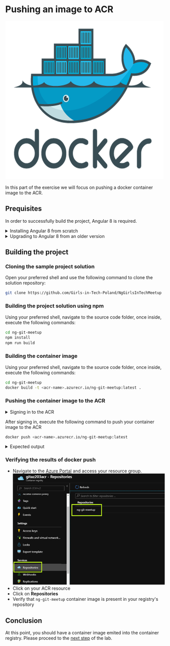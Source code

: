 # Pushing an image to ACR

![docker-logo](./img/docker.png)

In this part of the exercise we will focus on pushing a docker container image to the ACR.

## Prequisites

In order to successfully build the project, Angular 8 is required.

<details>
<summary>Installing Angular 8 from scratch</summary>

In order to install Angular 8 from scratch, open your preferred shell and use the following command:

```bash
npm install --global @angular/cli
```

</details>

<details>
<summary>Upgrading to Angular 8 from an older version</summary>

```bash
npm uninstall --global angular-cli
npm uninstall --global @angular/cli
npm cache verify
npm cache clean
npm install --global @angular/cli
```

</details>

## Building the project
### Cloning the sample project solution

Open your preferred shell and use the following command to clone the solution repository:

```bash
git clone https://github.com/Girls-in-Tech-Poland/NgGirlsInTechMeetup
```

### Building the project solution using npm

Using your preferred shell, navigate to the source code folder, once inside, execute the following commands:

```bash
cd ng-git-meetup
npm install
npm run build
```

### Building the container image

Using your preferred shell, navigate to the source code folder, once inside, execute the following commands:

```bash
cd ng-git-meetup
docker build -t <acr-name>.azurecr.io/ng-git-meetup:latest .
```

### Pushing the container image to the ACR

<details>
<summary>Signing in to the ACR</summary>

Before pushing an image to the ACR, you will need to sign in, which is equivalent to a `docker login` operation. 

```bash
az login
az acr login --name <acr-name>
```

</details>

After signing in, execute the following command to push your container image to the ACR
```bash
docker push <acr-name>.azurecr.io/ng-git-meetup:latest
```

<details>
<summary>Expected output</summary>

```
docker push gitaz203acr.azurecr.io/ng-git-meetup:latest
The push refers to repository [gitaz203acr.azurecr.io/ng-git-meetup]
cb3c5b4c0713: Pushing [==================================================>]  19.97MB
fbe0fc9bcf95: Pushing [==================================================>]  17.86MB
f1b5933fe4b5: Pushing [==================================================>]  5.796MB
```

</details>

### Verifying the results of docker push

- Navigate to the [Azure Portal](https://portal.azure.com) and access your resource group.
![verify-docker-push](./img/0301.verify-docker-push.png)
- Click on your ACR resource
- Click on **Repositories**
- Verify that `ng-git-meetup` container image is present in your registry's repository

## Conclusion

At this point, you should have a container image emited into the container registry. Please proceed to the [next step](./04.deploy-to-aks.md) of the lab.
